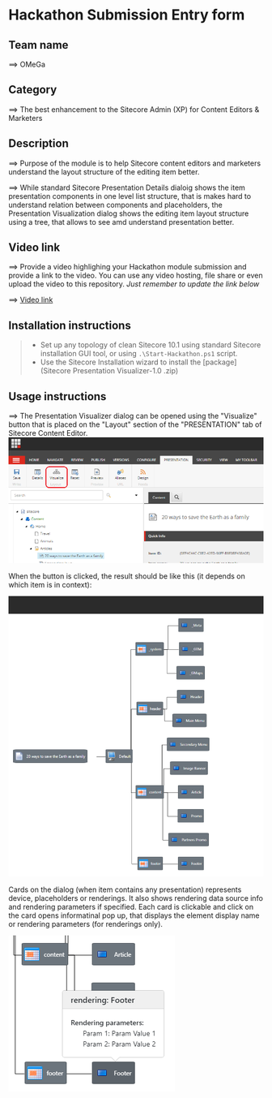 # Hackathon Submission Entry form

## Team name

⟹ OMeGa

## Category

⟹ The best enhancement to the Sitecore Admin (XP) for Content Editors & Marketers

## Description

⟹ Purpose of the module is to help Sitecore content editors and marketers understand the layout structure of the editing item better.

⟹ While standard Sitecore Presentation Details dialoig shows the item presentation components in one level list structure, that is makes hard to understand relation between components and placeholders, the Presentation Visualization dialog shows the editing item layout structure using a tree, that allows to see amd understand presentation better.

## Video link

⟹ Provide a video highlighing your Hackathon module submission and provide a link to the video. You can use any video hosting, file share or even upload the video to this repository. _Just remember to update the link below_

⟹ [Video link](https://www.youtube.com/watch?v=POa7mtDc4bE)

## Installation instructions

> -   Set up any topology of clean Sitecore 10.1 using standard Sitecore installation GUI tool, or using `.\Start-Hackathon.ps1` script.
> -   Use the Sitecore Installation wizard to install the [package](Sitecore Presentation Visualizer-1.0 .zip)

## Usage instructions

⟹ The Presentation Visualizer dialog can be opened using the "Visualize" button that is placed on the "Layout" section of the "PRESENTATION" tab of Sitecore Content Editor.
![Visualize button](screens/1-VisualizeButton.png?raw=true "Visualize button")

When the button is clicked, the result should be like this (it depends on which item is in context):

![The dialog](screens/2-TheDialog.png?raw=true "The dialog")

Cards on the dialog (when item contains any presentation) represents device, placeholders or renderings. It also shows rendering data source info and rendering parameters if specified. Each card is clickable and click on the card opens informatinal pop up, that displays the element display name or rendering parameters (for renderings only).

![Rendering Parameters](screens/3-RenderingParameters.png?raw=true "Rendering Parameters")
